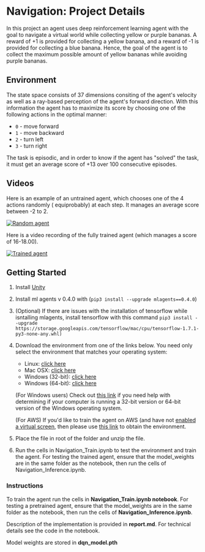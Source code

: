 
# Navigation: Project Details

In this project an agent uses deep reinforcement learning agent with the goal to navigate a virtual world while collecting yellow or purple bananas. A reward of +1 is provided for collecting a yellow banana, and a reward of -1 is provided for collecting a blue banana. Hence, the goal of the agent is to collect the maximum possible amount of yellow bananas while avoiding purple bananas.

## Environment

The state space consists of 37 dimensions consiting of the agent's velocity as well as a ray-based perception of the agent's forward direction. With this information the agent has to maximize its score by choosing one of the following actions in the optimal manner:

* `0` - move forward
* `1` - move backward
* `2` - turn left
* `3` - turn right

The task is episodic, and in order to know if the agent has "solved" the task, it must get an average score of +13 over 100 consecutive episodes.

## Videos
Here is an example of an untrained agent, which chooses one of the 4 actions randomly ( equiprobably) at each step. It manages an average score between -2 to 2.

[![Random agent](https://img.youtube.com/vi/Du7vpSd0JeY/0.jpg)](https://youtu.be/Du7vpSd0JeY "Random Agent")

Here is a video recording of the fully trained agent (which manages a score of 16-18.00).

[![Trained agent](https://img.youtube.com/vi/tfKJGH8lEMY/0.jpg)](https://youtu.be/tfKJGH8lEMY "Trained Agent")


## Getting Started

1. Install [Unity](https://unity3d.com/get-unity/download)
2. Install ml agents v 0.4.0 with (`pip3 install --upgrade mlagents==0.4.0`)
3. (Optional) If there are issues with the installation of tensorflow while isntalling mlagents, install tensorflow with this command `pip3 install --upgrade https://storage.googleapis.com/tensorflow/mac/cpu/tensorflow-1.7.1-py3-none-any.whl)`
4. Download the environment from one of the links below. You need only select the environment that matches your operating system:
   * Linux: [click here](https://s3-us-west-1.amazonaws.com/udacity-drlnd/P1/Banana/Banana_Linux.zip)
   * Mac OSX: [click here](https://s3-us-west-1.amazonaws.com/udacity-drlnd/P1/Banana/Banana.app.zip)
   * Windows (32-bit): [click here](https://s3-us-west-1.amazonaws.com/udacity-drlnd/P1/Banana/Banana_Windows_x86.zip)
   * Windows (64-bit): [click here](https://s3-us-west-1.amazonaws.com/udacity-drlnd/P1/Banana/Banana_Windows_x86_64.zip)

    (For Windows users) Check out [this link](https://support.microsoft.com/en-us/help/827218/how-to-determine-whether-a-computer-is-running-a-32-bit-version-or-64) if you need help with determining if your computer is running a 32-bit version or 64-bit version of the Windows operating system.

    (For AWS) If you'd like to train the agent on AWS (and have not [enabled a virtual screen](https://github.com/Unity-Technologies/ml-agents/blob/master/docs/Training-on-Amazon-Web-Service.md), then please use [this link](https://s3-us-west-1.amazonaws.com/udacity-drlnd/P1/Banana/Banana_Linux_NoVis.zip ) to obtain the environment.

5. Place the file in root of the folder and unzip the file.

6. Run the cells in Navigation_Train.ipynb to test the environment and train the agent. For testing the trained agent, ensure that the model_weights are in the same folder as the notebook, then run the cells of Navigation_Inference.ipynb.

### Instructions

To train the agent run  the cells in **Navigation_Train.ipynb notebook**. For testing a pretrained agent, ensure that the model_weights are in the same folder as the notebook, then run the cells of **Navigation_Inference.ipynb**.

Description of the implementation is provided in **report.md**. For technical details see the code in the notebook.

Model weights are stored in **dqn_model.pth**










